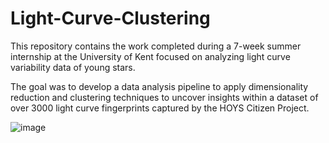 # Light-Curve-Clustering
This repository contains the work completed during a 7-week summer internship at the University of Kent focused on analyzing light curve variability data of young stars.

The goal was to develop a data analysis pipeline to apply dimensionality reduction and clustering techniques to uncover insights within a dataset of over 3000 light curve fingerprints captured by the HOYS Citizen Project.

![image](https://github.com/daCFniel/Light-Curve-Clustering/assets/38240407/cde16833-6d94-4939-8553-88bfe2a7d8c1)

